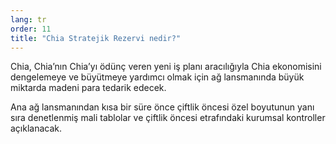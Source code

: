 ```yaml
---
lang: tr
order: 11
title: "Chia Stratejik Rezervi nedir?"
---
```


Chia, Chia’nın Chia’yı ödünç veren yeni iş planı aracılığıyla Chia ekonomisini dengelemeye ve büyütmeye yardımcı olmak için ağ lansmanında büyük miktarda madeni para tedarik edecek.

Ana ağ lansmanından kısa bir süre önce çiftlik öncesi özel boyutunun yanı sıra denetlenmiş mali tablolar ve çiftlik öncesi etrafındaki kurumsal kontroller açıklanacak.
